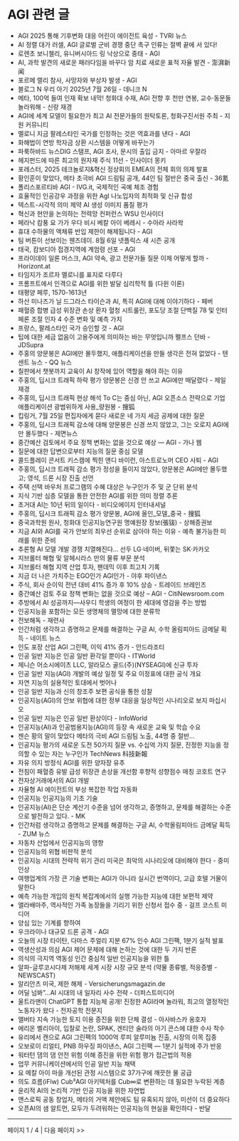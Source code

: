 # AGI 관련 글

- AGI 2025 통해 기후변화 대응 어린이 에이전트 육성 - TVRI 뉴스
- AI 정렬 대가 러셀, AGI 글로벌 군비 경쟁 중단 촉구 인류는 절벽 끝에 서 있다!
- 로렌초 보니첼리, 유니버시아드 링 낙상으로 중태 - AGI
- AI, 과학 발견의 새로운 패러다임을 바꾸다 암 치료 새로운 표적 자율 발견 - 澎湃新闻
- 포르메 랠리 참사, 사망자와 부상자 발생 - AGI
- 블로그 N 우리 아기 2025년 7월 26일 - 데니크 N
- 메타, 100억 들여 인재 확보 내막! 청화대 수재, AGI 전향 후 천만 연봉, 교수·동문들 놀라워해 - 신랑 재경
- AGI에 세계 모델이 필요한가 최고 AI 전문가들의 원탁토론, 청화구진서원 주최 - 지원 커뮤니티
- 멜로니 지금 팔레스타인 국가를 인정하는 것은 역효과를 낸다 - AGI
- 화해법이 연방 학자금 상환 시스템을 어떻게 바꾸는가
- 파룩하바드 뉴스DIG 스탬프, AGI 조사, 문시의 출입 금지 - 아마르 우잘라
- 헤지펀드에 따른 최고의 원자재 주식 11선 - 인사이더 몽키
- 포레스터, 2025 테크놀로지&혁신 정상회의 EMEA의 전체 회의 의제 발표
- 황인훈이 맞았다, 메타 초극비 AGI 드림팀 공개, 44인 팀 절반은 중국 출신 - 36氪
- 폴리스포르티바 AGI - IVG.it, 국제적인 곡예 체조 경험
- 효율적인 인공강우 과정을 위한 AgI 나노입자의 최적화 및 신규 합성
- 텍스트-시각적 의미 제약 AI 생성 이미지 품질 평가
- 혁신과 현안을 논의하는 전력망 컨퍼런스  WSU 인사이더
- 페라낙 캄풍 요 가가 우다 비시 베칼 아이 베레시 - 수아라 사라왁
- 휴대 수하물의 액체류 반입 제한이 해제됩니다 - AGI
- 팀 버튼이 선보이는 웬즈데이. 8월 6일 넷플릭스 새 시즌 공개
- 태국, 캄보디아 접경지역에 계엄령 선포 - AGI
- 프라이데이 일론 머스크, AGI 약속, 광고 전문가들 질문 이제 어떻게 할까 - Horizont.at
- 타임지가 조르자 멜로니를 표지로 다루다
- 프롬프트에서 인격으로 AGI를 위한 발달 심리학적 틀 (다윈 이론)
- 태평양 페루, 1570-1613년
- 하산 미나즈가 닐 드그라스 타이슨과 AI, 특히 AGI에 대해 이야기하다 - 페버
- 패혈증 합병 급성 위장관 손상 환자 혈청 시트룰린, 포도당 조절 단백질 78 및 인터페론 조절 인자 4 수준 변화 및 예측 가치
- 프랑스, 팔레스타인 국가 승인할 것 - AGI
- 팁에 대한 세금 없음이 고용주에게 의미하는 바는 무엇입니까  펠프스 던바 - JDSupra
- 주홍의 양문봉은 AGI에만 몰두했지, 애플리케이션을 만들 생각은 전혀 없었다 - 텐센트 뉴스 - QQ 뉴스
- 칠판에서 챗봇까지 교육이 AI 창작에 있어 역할을 해야 하는 이유
- 주홍의, 딥시크 트래픽 하락 평가 양문봉은 신경 안 쓰고 AGI에만 매달렸다 - 제일재경
- 주홍의, 딥시크 트래픽 현상 해석 To C는 중심 아닌, AGI 오픈소스 전략으로 기업 애플리케이션 광범위하게 사용_량원봉 - 搜狐
- 킵링거, 7월 25일 편집자에게 묻다 새로운 네 가지 세금 공제에 대한 질문
- 주홍의, 딥시크 트래픽 감소에 대해 양문봉은 신경 쓰지 않았고, 그는 오로지 AGI에만 몰두했다 - 제면뉴스
- 중간예산 검토에서 주요 정책 변화는 없을 것으로 예상 — AGI - 가나 웹
- 질문에 대한 답변으로부터 지능의 질문 중심 모델
- 콜드플레이 콘서트 키스캠에 찍힌 앤디 바이런, 아스트로노머 CEO 사퇴 - AGI
- 주홍의, 딥시크 트래픽 감소 평가 정성을 들이지 않았다, 양문봉은 AGI에만 몰두했고; 영석, 드론 시장 진출 선언
- 주택 선택 바우처 프로그램의 수혜 대상은 누구인가 주 및 군 단위 분석
- 지식 기반 심층 모델을 통한 안전한 AGI를 위한 의미 정렬 추론
- 초거대 AI는 10년 뒤의 일이다 - 비디오에이지 인터내셔널
- 주홍의, 딥시크 트래픽 감소 평가 양문봉, AGI에 올인_모델_중국 - 搜狐
- 중국과학원 원사, 청화대 인공지능연구원 명예원장 장보(張钹) - 상해증권보
- 지금 AI와 AGI를 국가 안보의 최우선 순위로 삼아야 하는 이유 - 예측 불가능한 미래를 위한 준비
- 추론형 AI 모델 개발 경쟁 치열해진다… 선두 LG·네이버, 뒤쫓는 SK·카카오
- 지브롤터 해협 및 알헤시라스 만의 물류 부문 분석
- 지브롤터 해협 지역 산업 투자, 팬데믹 이후 최고치 기록
- 지금 더 나은 가치주는 EGO인가 AGI인가 - 야후 파이낸스
- 주식, 회사 순이익 전년 대비 41% 증가 후 10% 상승 - 트레이드 브레인즈
- 중간예산 검토 주요 정책 변화는 없을 것으로 예상 – AGI - CitiNewsroom.com
- 추방에서 AI 성공까지—사우디 학생의 여정이 한 세대에 영감을 주는 방법
- 인공지능을 포함하는 모든 생명체의 멸망에 대한 분류학
- 전보해독 - 재련사
- 인간처럼 생각하고 증명하고 문제를 해결하는 구글 AI, 수학 올림피아드 금메달 획득 - 네이트 뉴스
- 인도 포장 산업 AGI 그린팩, 이익 41% 증가 - 안드라조티
- 인공 일반 지능은 인공 일반 환각일 뿐이다 - ITWorld
- 제니슨 어소시에이츠 LLC, 알라모스 골드(주)(NYSEAGI)에 신규 투자
- 인공 일반 지능(AGI) 개발의 예상 일정 및 주요 이정표에 대한 공식 개요
- 자연 지능의 실용적인 토대에서 벗어나
- 인공 일반 지능과 신의 창조주 보편 공식을 통한 성찰
- 인공지능(AGI)의 안보 위협에 대한 정부 대응을 일상적인 시나리오로 보지 마십시오
- 인공 일반 지능은 인공 일반 환상이다 - InfoWorld
- 인공지능(AI)과 인공범용지능(AGI)의 등장 속 새로운 교육 및 학습 수요
- 젠슨 황의 말이 맞았다 메타의 극비 AGI 드림팀 노출, 44명 중 절반…
- 인공지능 평가의 새로운 도전 50가지 질문 vs. 수십억 가지 질문, 진정한 지능을 정의할 수 있는 자는 누구인가  TechNews 科技新報
- 자유 의지 방정식 AGI를 위한 양자장 유추
- 전침이 패혈증 유발 급성 위장관 손상을 개선함 후향적 성향점수 매칭 코호트 연구
- 전자상거래에서의 AGI 개발
- 자율형 AI 에이전트의 부상 복잡한 작업 자동화
- 인공지능 인공지능의 기초 기술
- 인공지능(AI)은 단순 계산기 수준을 넘어 생각하고, 증명하고, 문제를 해결하는 수준으로 발전하고 있다. - MK
- 인간처럼 생각하고 증명하고 문제를 해결하는 구글 AI, 수학올림피아드 금메달 획득 - ZUM 뉴스
- 자동차 산업에서 인공지능의 영향
- 인공지능의 위협 비판적 분석
- 인공지능 시대의 전략적 위기 관리 미국은 최악의 시나리오에 대비해야 한다 - 중미인상
- 여행업계의 가장 큰 기술 변화는 AGI가 아니라 실시간 번역이다, 고급 호텔 거물이 말한다
- 예측 가능한 개입의 원칙 복잡계에서의 실행 가능한 지능에 대한 보편적 제약
- 앨라배마주, 역사적인 가족 농장들을 기리기 위한 신청서 접수 중 - 걸프 코스트 미디어
- 양심 있는 기계를 향하여
- 우크라이나 대규모 드론 공격 - AGI
- 오늘의 시장 타이탄, 다마스 주얼리 지분 67% 인수  AGI 그린팩, 1분기 실적 발표
- 역생산성과 의심 AGI 제어 문제에 대해 논하는 것에 대한 두 가지 반론
- 의식의 극지역 역동성 인간 중심적 일반 인공지능을 위한 틀
- 알파-글루코시다제 저해제 세계 시장 시장 규모 분석 (약물 종류별, 적응증별 - NEWSCAST)
- 알리안츠 미국, 제한 해제 - Versicherungsmagazin.de
- 어딜 넘봐”…AI 시대의 내 일자리 사수 전략 - 더퍼스트미디어
- 울트라맨이 ChatGPT 통합 지능체 공개! 진정한 AGI라며 놀라워, 최고의 열정적인 노동자가 왔다 - 전자공학 전문지
- 앨버타 지속 가능한 토지 이용 증진을 위한 단체 결성 - 아사바스카 옹호자
- 에리온 벨리아이, 입찰로 논란, SPAK, 겐티안 술라의 아기 콘스에 대한 수사 착수
- 유리에서 캔으로 AGI 그린팩의 1000억 루피 알루미늄 진출, 시장의 이목 집중
- 오보로이 리얼티, PNB 하우징 파이낸스, AGI 그린팩 — 1분기 실적에 주가 반응
- 워터턴 댐의 댐 안전 위험 이해 증진을 위한 위험 평가 접근법의 적용
- 업무 커뮤니케이션에서의 인공 일반 지능 채택
- 요 메칼 아이 마을 개선된 관정 시스템으로 37가구에 깨끗한 물 공급
- 의도 흐름(iFlw) Cub³AGI 아키텍처를 Cub∞로 변환하는 데 필요한 누락된 계층
- 윤리적 AI의 논리적 기반 인공 지능을 위한 자연법
- 앤스로픽 공동 창업자, 메타의 거액 제안에도 팀 유혹되지 않아, 미션이 더 중요하다
- 오픈AI의 샘 알트먼, 모두가 두려워하는 인공지능의 현실을 확인하다 - 반달

---
페이지 1 / 4  |  다음 페이지 >>
